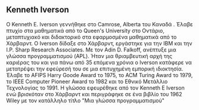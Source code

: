 ## Kenneth Iverson


Ο Kenneth E. Iverson γεννήθηκε στο Camrose, Alberta του Καναδά . Έλαβε πτυχίο στα μαθηματικά από το Queen's University στο Οντάριο, μεταπτυχιακό και διδακτορικό στα εφαρμοσμένα μαθηματικά από το Χάρβαρντ. Ο Iverson δίδαξε στο Χάρβαρντ, εργάστηκε για την IBM και την Ι.Ρ. Sharp Research Associates. Με τον Adin D. Falkoff, ανέπτυξε μια γλώσσα προγραμματισμού (APL). Ήταν μια θριαμβευτική αρχή της καριέρας του και για πάνω από 35 επόμενα χρόνια ο Iverson κατάφερε να μετατρέψει την εφεύρεσή του σε μια επιτυχημένη εμπορική ιδιοκτησία. Έλαβε το AFIPS Harry Goode Award το 1975, το ACM Turing Award το 1979, το IEEE Computer Pioneer Award το 1982 και το Εθνικό Μετάλλιο Τεχνολογίας το 1991.
Η γλώσσα εφευρέθηκε από τον Kenneth E Iverson ενώ βρισκόταν στο Χάρβαρντ και περιγράφηκε σε ένα βιβλίο του 1962 Wiley με τον κατάλληλο τίτλο "Μια γλώσσα προγραμματισμού"
